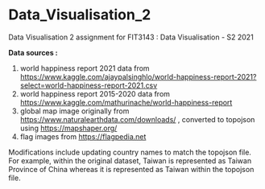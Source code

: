 # Data_Visualisation_2
Data Visualisation 2 assignment for FIT3143 : Data Visualisation - S2 2021

**Data sources :**
1. world happiness report 2021 data from https://www.kaggle.com/ajaypalsinghlo/world-happiness-report-2021?select=world-happiness-report-2021.csv 
2. world happiness report 2015-2020 data from https://www.kaggle.com/mathurinache/world-happiness-report
3. global map image originally from https://www.naturalearthdata.com/downloads/ , converted to topojson using https://mapshaper.org/
4. flag images from https://flagpedia.net

Modifications include updating country names to match the topojson file. 
For example, within the original dataset, Taiwan is represented as Taiwan Province of China whereas it is represented as Taiwan within the topojson file.
